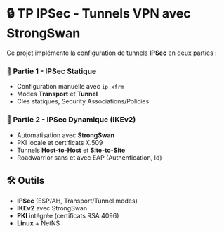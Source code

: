 # 🔒 TP IPSec - Tunnels VPN avec StrongSwan

Ce projet implémente la configuration de tunnels **IPSec** en deux parties :

### 🔹 Partie 1 - IPSec Statique
- Configuration manuelle avec `ip xfrm`
- Modes **Transport** et **Tunnel**
- Clés statiques, Security Associations/Policies

### 🔹 Partie 2 - IPSec Dynamique (IKEv2)
- Automatisation avec **StrongSwan**
- PKI locale et certificats X.509
- Tunnels **Host-to-Host** et **Site-to-Site**
- Roadwarrior sans et avec EAP (Authenfication, Id)

## 🛠️ Outils
- **IPSec** (ESP/AH, Transport/Tunnel modes)
- **IKEv2** avec StrongSwan
- **PKI** intégrée (certificats RSA 4096)
- **Linux** + NetNS

